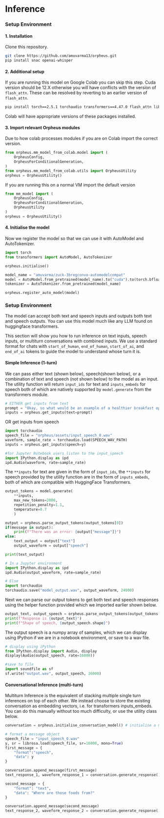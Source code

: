 # Inference

### Setup Environment

#### 1. Installation
Clone this repository.
```bash
git clone https://github.com/amuvarma13/orpheus.git
pip install snac openai-whisper
```


#### 2. Additional setup
If you are running this model on Google Colab you can skip this step. Cuda version should be 12.X otherwise you will have conflicts with the version of `flash_attn`. These can be resolved by reverting to an earlier version of `flash_attn`. 
```bash
pip install torch==2.5.1 torchaudio transformers==4.47.0 flash_attn librosa soundfile
```

Colab will have appropriate versions of these packages installed.


#### 3. Import relevant Orpheus modules

Due to how colab processes modules if you are on Colab import the  correct version.
```python
from orpheus.mm_model_from_colab.model import (
    OrpheusConfig,
    OrpheusForConditionalGeneration,
)
from orpheus.mm_model_from_colab.utils import OrpheusUtility
orpheus = OrpheusUtility()
```
If you are running this on a normal VM import the default version
```python
from mm_model import (
    OrpheusConfig,
    OrpheusForConditionalGeneration,
    OrpheusUtility
)
orpheus = OrpheusUtility()
```


#### 4. Initialise the model

Now we register the model so that we can use it with AutoModel and AutoTokenizer.

```python
import torch
from transformers import AutoModel, AutoTokenizer

orpheus.initialise()

model_name = "amuvarma/zuck-3bregconvo-automodelcompat"
model = AutoModel.from_pretrained(model_name).to("cuda").to(torch.bfloat16)
tokenizer = AutoTokenizer.from_pretrained(model_name)

orpheus.register_auto_model(model)
```

### Setup Environment

The model can accept both text and speech inputs and outputs both text and speech outputs. You can use this model much like any LLM found on huggingface transformers.

This section will show you how to run inference on text inputs, speech inputs, or multiturn conversations with combined inputs. We use a standard format for chats with ```start_of_human```, ```end_of_human```, ```start_of_ai```, and ```end_of_ai``` tokens to guide the model to understand whose turn it is.

#### Simple Inference (1-turn)

We can pass either text (shown below), speech(shown below), or a combination of text and speech (not shown below) to the model as an input. The utility function will return `input_ids` for text and `inputs_embeds` for speech both of which are natively supported by `model.generate` from the transformers module.

```python
# EITHER get inputs from text
prompt = "Okay, so what would be an example of a healthier breakfast option then. Can you tell me?"
inputs = orpheus.get_inputs(text=prompt)
```

OR get inputs from speech

``` python
import torchaudio
speech_file = "orpheus/assets/input_speech_0.wav"
waveform, sample_rate = torchaudio.load(SPEECH_WAV_PATH)
inputs = orpheus.get_inputs(speech=y)

#for Jupyter Notebook users listen to the input_speech
import IPython.display as ipd 
ipd.Audio(waveform, rate=sample_rate)
```

The `**inputs` for text are given in the form of `input_ids`, the `**inputs` for speech provided by the utility function are in the form of `inputs_embeds`, both of which are compatible with HuggingFace Transformers.

``` python
output_tokens = model.generate(
    **inputs, 
    max_new_tokens=2000, 
    repetition_penalty=1.1, 
    temperature=0.7
    )

output = orpheus.parse_output_tokens(output_tokens[0])
if(message in output):
    print(f"There was an error: {output["message"]}")
else:
    text_output = output["text"]
    output_waveform = output["speech"]

print(text_output)

# In a Jupyter environment 
import IPython.display as ipd 
ipd.Audio(output_waveform, rate=sample_rate)

# Else
import torchaudio
torchaudio.save("model_output.wav", output_waveform, 24000)
```

Next we can parse our output tokens to get both text and speech responses using the helper function provided which we imported earlier shown below.

```python
output_text, output_speech = orpheus.parse_output_tokens(output_tokens)
print(f"Response is {output_text}")
print(f"Shape of speech, {output_speech.shape}")
```

The output speech is a numpy array of samples, which we can display using IPython if we are in a notebook environment, or save to a wav file.

``` python
# display using iPython
from IPython.display import Audio, display
display(Audio(output_speech, rate=16000))

#save to file
import soundfile as sf
sf.write("output.wav", output_speech, 16000)
```

#### Conversational Inference (multi-turn)

Multiturn Inference is the equivalent of stacking multiple single turn inferences on top of each other. We instead choose to store the existing conversation as embedding vectors, i.e. for transformers inputs_embeds. You can do this manually without too much difficulty, or use the utility class below.

```python
conversation = orpheus.initialise_conversation_model() # initialise a new conversation

# format a message object
speech_file = "input_speech_0.wav"
y, sr = librosa.load(speech_file, sr=16000, mono=True)
first_message = {
    "format":"speech",
    "data": y
}

conversation.append_message(first_message)
text_response_1, waveform_response_1 = conversation.generate_response()

second_message = {
    "format": "text",
    "data": "Where are those foods from?"
}

conversation.append_message(second_message)
text_response_2, waveform_response_2 = conversation.generate_response()
```
